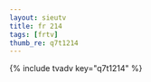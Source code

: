 ```yaml
--- 
layout: sieutv
title: fr 214
tags: [frtv]
thumb_re: q7t1214
---
```

{% include tvadv key="q7t1214" %} 
